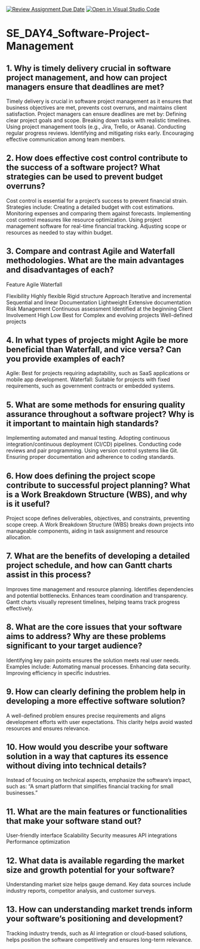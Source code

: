 [![Review Assignment Due Date](https://classroom.github.com/assets/deadline-readme-button-22041afd0340ce965d47ae6ef1cefeee28c7c493a6346c4f15d667ab976d596c.svg)](https://classroom.github.com/a/9pw6JKcu)
[![Open in Visual Studio Code](https://classroom.github.com/assets/open-in-vscode-2e0aaae1b6195c2367325f4f02e2d04e9abb55f0b24a779b69b11b9e10269abc.svg)](https://classroom.github.com/online_ide?assignment_repo_id=18513849&assignment_repo_type=AssignmentRepo)
# SE_DAY4_Software-Project-Management
## 1. Why is timely delivery crucial in software project management, and how can project managers ensure that deadlines are met?
Timely delivery is crucial in software project management as it ensures that business objectives are met, prevents cost overruns, and maintains client satisfaction. Project managers can ensure deadlines are met by:
Defining clear project goals and scope.
Breaking down tasks with realistic timelines.
Using project management tools (e.g., Jira, Trello, or Asana).
Conducting regular progress reviews.
Identifying and mitigating risks early.
Encouraging effective communication among team members.

## 2. How does effective cost control contribute to the success of a software project? What strategies can be used to prevent budget overruns?
Cost control is essential for a project’s success to prevent financial strain. Strategies include:
Creating a detailed budget with cost estimations.
Monitoring expenses and comparing them against forecasts.
Implementing cost control measures like resource optimization.
Using project management software for real-time financial tracking.
Adjusting scope or resources as needed to stay within budget.

## 3. Compare and contrast Agile and Waterfall methodologies. What are the main advantages and disadvantages of each?
Feature                                                   Agile                                                   Waterfall

Flexibility                                           Highly flexible                                            Rigid structure
Approach                                              Iterative and incremental                                  Sequential and linear
Documentation                                         Lightweight                                                Extensive documentation
Risk Management                                       Continuous assessment                                      Identified at the beginning
Client Involvement                                    High                                                       Low
Best for                                              Complex and evolving projects                              Well-defined projects

## 4. In what types of projects might Agile be more beneficial than Waterfall, and vice versa? Can you provide examples of each?
Agile: Best for projects requiring adaptability, such as SaaS applications or mobile app development.
Waterfall: Suitable for projects with fixed requirements, such as government contracts or embedded systems.

## 5. What are some methods for ensuring quality assurance throughout a software project? Why is it important to maintain high standards?
Implementing automated and manual testing.
Adopting continuous integration/continuous deployment (CI/CD) pipelines.
Conducting code reviews and pair programming.
Using version control systems like Git.
Ensuring proper documentation and adherence to coding standards.

## 6. How does defining the project scope contribute to successful project planning? What is a Work Breakdown Structure (WBS), and why is it useful?
Project scope defines deliverables, objectives, and constraints, preventing scope creep. A Work Breakdown Structure (WBS) breaks down projects into manageable components, aiding in task assignment and resource allocation.

## 7. What are the benefits of developing a detailed project schedule, and how can Gantt charts assist in this process?
Improves time management and resource planning.
Identifies dependencies and potential bottlenecks.
Enhances team coordination and transparency.
Gantt charts visually represent timelines, helping teams track progress effectively.

## 8. What are the core issues that your software aims to address? Why are these problems significant to your target audience?
Identifying key pain points ensures the solution meets real user needs. Examples include:
Automating manual processes.
Enhancing data security.
Improving efficiency in specific industries.

## 9. How can clearly defining the problem help in developing a more effective software solution?
A well-defined problem ensures precise requirements and aligns development efforts with user expectations. This clarity helps avoid wasted resources and ensures relevance.

## 10. How would you describe your software solution in a way that captures its essence without diving into technical details?
Instead of focusing on technical aspects, emphasize the software’s impact, such as: “A smart platform that simplifies financial tracking for small businesses.”

## 11. What are the main features or functionalities that make your software stand out?
User-friendly interface
Scalability
Security measures
API integrations
Performance optimization

## 12. What data is available regarding the market size and growth potential for your software?
Understanding market size helps gauge demand. Key data sources include industry reports, competitor analysis, and customer surveys.

## 13. How can understanding market trends inform your software’s positioning and development?
Tracking industry trends, such as AI integration or cloud-based solutions, helps position the software competitively and ensures long-term relevance.

